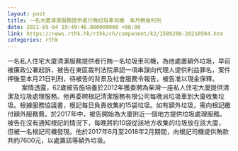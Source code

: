 ```yaml
---
layout: post
title: 一名大廈清潔服務提供者行賄垃圾車司機　本月稍後判刑
date: 2021-05-04 19:49:46.000000000 +08:00
link: https://news.rthk.hk/rthk/ch/component/k2/1589208-20210504.htm
categories: rthk
---
```


一名私人住宅大廈清潔服務提供者行賄一名垃圾車司機，為他處置額外垃圾，早前被廉政公署起訴，被告在東區裁判法院承認一項串謀向代理人提供利益罪名，案件押後至本月21日判刑，待被告的背景及社會服務令報告，被告准以現金保釋。
　　 
案情透露，62歲被告施培養於2012年獲委聘為柴灣一座私人住宅大廈提供清潔及垃圾處理服務。他再委聘根記清潔服務有限公司每晚派垃圾車到大廈收集垃圾。根據服務協議書，根記每日負責收集約15袋垃圾。如有額外垃圾，需向根記繳付額外服務費。於2017年中，被告開始為大廈附近一個地方提供垃圾處理服務。被告在沒有通知根記的情況下，每晚將約10袋從該地方收集的垃圾放在該大廈，但被一名根記司機發現。他於2017年6月至2018年2月期間，向根記司機提供賄款共約7600元，以處置該等額外垃圾。
